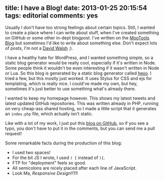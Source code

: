 title: I have a Blog!
date: 2013-01-25 20:15:54
tags: editorial
comments: yes
---

Usually I don't have too strong feelings about certain topics. Still, I wanted
to create a place where I can write about stuff, when I've created something
on GitHub or some other in-dept blogpost. I've written on the
[MooTools Blog](http://mootools.net/blog/author/arian/) but sometimes I'd like
to write about something else. Don't expect lots of posts, I'm not a
[David Walsh](http://davidwalsh.name) ;).

I have a healthy hate for WordPress, and I wanted something simple, so a
static blog generator would be really cool, especially if it's written in Node.
Some people think it wouldn't be even interesting if it wasn't written in
Node or Lua. So this blog is generated by a static blog generator called
[hexo](https://github.com/tommy351/hexo). I tried a few, but this mostly just
worked. It uses Stylus for CSS and ejs for templating, which is really nice.
I could've made my own, but hey, sometimes it's just better to
use something what's already there.

I wanted to keep my homepage however. This shows my latest tweets and latest
updated GitHub repositories. This was written already in PHP, running on very
cheap-ass shared hosting, so I made a little script that it generates an
`index.php` file, which actually isn't static.

Like with a lot of my work, I just put this
[blog on GitHub](https://github.com/arian/blog), so if you see a typo, you
don't have to put it in the comments, but you can send me a pull request!

Some remarkable facts during the production of this blog:

- I used two spaces!
- For the bit JS I wrote, I used `) {` instead of `){`.
- FTP for "deployment" feels so good.
- All semicolons are nicely placed after each line of JavaScript.
- Look Ma, *Responsive Design*!!11!
